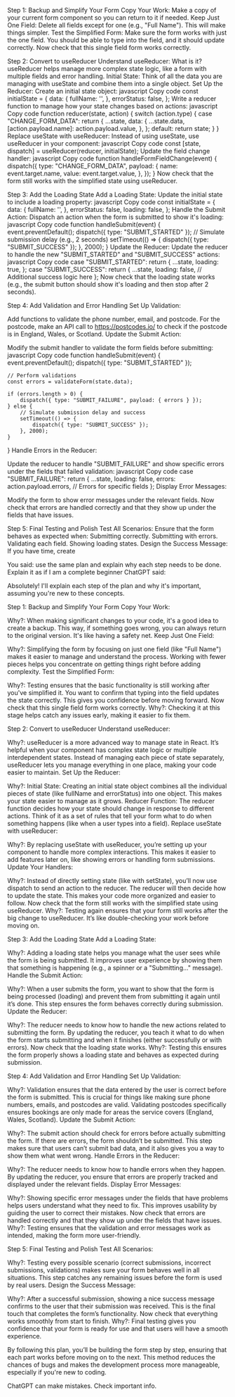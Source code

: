 Step 1: Backup and Simplify Your Form
Copy Your Work: Make a copy of your current form component so you can return to it if needed.
Keep Just One Field: Delete all fields except for one (e.g., "Full Name"). This will make things simpler.
Test the Simplified Form: Make sure the form works with just the one field. You should be able to type into the field, and it should update correctly.
Now check that this single field form works correctly.

Step 2: Convert to useReducer
Understand useReducer:
What is it? useReducer helps manage more complex state logic, like a form with multiple fields and error handling.
Initial State: Think of all the data you are managing with useState and combine them into a single object.
Set Up the Reducer:
Create an initial state object:
javascript
Copy code
const initialState = {
    data: {
        fullName: '',
    },
    errorStatus: false,
};
Write a reducer function to manage how your state changes based on actions:
javascript
Copy code
function reducer(state, action) {
    switch (action.type) {
        case "CHANGE_FORM_DATA":
            return {
                ...state,
                data: {
                    ...state.data,
                    [action.payload.name]: action.payload.value,
                },
            };
        default:
            return state;
    }
}
Replace useState with useReducer:
Instead of using useState, use useReducer in your component:
javascript
Copy code
const [state, dispatch] = useReducer(reducer, initialState);
Update the field change handler:
javascript
Copy code
function handleFormFieldChange(event) {
    dispatch({
        type: "CHANGE_FORM_DATA",
        payload: {
            name: event.target.name,
            value: event.target.value,
        },
    });
}
Now check that the form still works with the simplified state using useReducer.

Step 3: Add the Loading State
Add a Loading State:
Update the initial state to include a loading property:
javascript
Copy code
const initialState = {
    data: {
        fullName: '',
    },
    errorStatus: false,
    loading: false,
};
Handle the Submit Action:
Dispatch an action when the form is submitted to show it's loading:
javascript
Copy code
function handleSubmit(event) {
    event.preventDefault();
    dispatch({ type: "SUBMIT_STARTED" });
    // Simulate submission delay (e.g., 2 seconds)
    setTimeout(() => {
        dispatch({ type: "SUBMIT_SUCCESS" });
    }, 2000);
}
Update the Reducer:
Update the reducer to handle the new "SUBMIT_STARTED" and "SUBMIT_SUCCESS" actions:
javascript
Copy code
case "SUBMIT_STARTED":
    return {
        ...state,
        loading: true,
    };
case "SUBMIT_SUCCESS":
    return {
        ...state,
        loading: false,
        // Additional success logic here
    };
Now check that the loading state works (e.g., the submit button should show it's loading and then stop after 2 seconds).

Step 4: Add Validation and Error Handling
Set Up Validation:

Add functions to validate the phone number, email, and postcode.
For the postcode, make an API call to https://postcodes.io/ to check if the postcode is in England, Wales, or Scotland.
Update the Submit Action:

Modify the submit handler to validate the form fields before submitting:
javascript
Copy code
function handleSubmit(event) {
    event.preventDefault();
    dispatch({ type: "SUBMIT_STARTED" });

    // Perform validations
    const errors = validateForm(state.data);

    if (errors.length > 0) {
        dispatch({ type: "SUBMIT_FAILURE", payload: { errors } });
    } else {
        // Simulate submission delay and success
        setTimeout(() => {
            dispatch({ type: "SUBMIT_SUCCESS" });
        }, 2000);
    }
}
Handle Errors in the Reducer:

Update the reducer to handle "SUBMIT_FAILURE" and show specific errors under the fields that failed validation:
javascript
Copy code
case "SUBMIT_FAILURE":
    return {
        ...state,
        loading: false,
        errors: action.payload.errors, // Errors for specific fields
    };
Display Error Messages:

Modify the form to show error messages under the relevant fields.
Now check that errors are handled correctly and that they show up under the fields that have issues.

Step 5: Final Testing and Polish
Test All Scenarios:
Ensure that the form behaves as expected when:
Submitting correctly.
Submitting with errors.
Validating each field.
Showing loading states.
Design the Success Message:
If you have time, create

You said:
use the same plan and explain why each step needs to be done. Explain it as if I am a complete beginner
ChatGPT said:

Absolutely! I'll explain each step of the plan and why it's important, assuming you're new to these concepts.

Step 1: Backup and Simplify Your Form
Copy Your Work:

Why?: When making significant changes to your code, it's a good idea to create a backup. This way, if something goes wrong, you can always return to the original version. It's like having a safety net.
Keep Just One Field:

Why?: Simplifying the form by focusing on just one field (like "Full Name") makes it easier to manage and understand the process. Working with fewer pieces helps you concentrate on getting things right before adding complexity.
Test the Simplified Form:

Why?: Testing ensures that the basic functionality is still working after you've simplified it. You want to confirm that typing into the field updates the state correctly. This gives you confidence before moving forward.
Now check that this single field form works correctly.
Why?: Checking it at this stage helps catch any issues early, making it easier to fix them.

Step 2: Convert to useReducer
Understand useReducer:

Why?: useReducer is a more advanced way to manage state in React. It’s helpful when your component has complex state logic or multiple interdependent states. Instead of managing each piece of state separately, useReducer lets you manage everything in one place, making your code easier to maintain.
Set Up the Reducer:

Why?:
Initial State: Creating an initial state object combines all the individual pieces of state (like fullName and errorStatus) into one object. This makes your state easier to manage as it grows.
Reducer Function: The reducer function decides how your state should change in response to different actions. Think of it as a set of rules that tell your form what to do when something happens (like when a user types into a field).
Replace useState with useReducer:

Why?: By replacing useState with useReducer, you’re setting up your component to handle more complex interactions. This makes it easier to add features later on, like showing errors or handling form submissions.
Update Your Handlers:

Why?: Instead of directly setting state (like with setState), you’ll now use dispatch to send an action to the reducer. The reducer will then decide how to update the state. This makes your code more organized and easier to follow.
Now check that the form still works with the simplified state using useReducer.
Why?: Testing again ensures that your form still works after the big change to useReducer. It’s like double-checking your work before moving on.

Step 3: Add the Loading State
Add a Loading State:

Why?: Adding a loading state helps you manage what the user sees while the form is being submitted. It improves user experience by showing them that something is happening (e.g., a spinner or a "Submitting..." message).
Handle the Submit Action:

Why?: When a user submits the form, you want to show that the form is being processed (loading) and prevent them from submitting it again until it’s done. This step ensures the form behaves correctly during submission.
Update the Reducer:

Why?: The reducer needs to know how to handle the new actions related to submitting the form. By updating the reducer, you teach it what to do when the form starts submitting and when it finishes (either successfully or with errors).
Now check that the loading state works.
Why?: Testing this ensures the form properly shows a loading state and behaves as expected during submission.

Step 4: Add Validation and Error Handling
Set Up Validation:

Why?: Validation ensures that the data entered by the user is correct before the form is submitted. This is crucial for things like making sure phone numbers, emails, and postcodes are valid. Validating postcodes specifically ensures bookings are only made for areas the service covers (England, Wales, Scotland).
Update the Submit Action:

Why?: The submit action should check for errors before actually submitting the form. If there are errors, the form shouldn’t be submitted. This step makes sure that users can’t submit bad data, and it also gives you a way to show them what went wrong.
Handle Errors in the Reducer:

Why?: The reducer needs to know how to handle errors when they happen. By updating the reducer, you ensure that errors are properly tracked and displayed under the relevant fields.
Display Error Messages:

Why?: Showing specific error messages under the fields that have problems helps users understand what they need to fix. This improves usability by guiding the user to correct their mistakes.
Now check that errors are handled correctly and that they show up under the fields that have issues.
Why?: Testing ensures that the validation and error messages work as intended, making the form more user-friendly.

Step 5: Final Testing and Polish
Test All Scenarios:

Why?: Testing every possible scenario (correct submissions, incorrect submissions, validations) makes sure your form behaves well in all situations. This step catches any remaining issues before the form is used by real users.
Design the Success Message:

Why?: After a successful submission, showing a nice success message confirms to the user that their submission was received. This is the final touch that completes the form’s functionality.
Now check that everything works smoothly from start to finish.
Why?: Final testing gives you confidence that your form is ready for use and that users will have a smooth experience.

By following this plan, you’ll be building the form step by step, ensuring that each part works before moving on to the next. This method reduces the chances of bugs and makes the development process more manageable, especially if you're new to coding.








ChatGPT can make mistakes. Check important info.